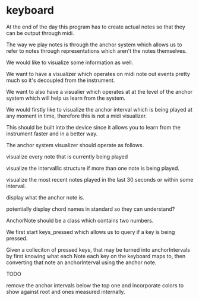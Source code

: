 # keyboard

At the end of the day this program has to create
actual notes so that they can be output through
midi. 

The way we play notes is through the anchor system
which allows us to refer to notes through representations
which aren't the notes themselves.

We would like to visualize some information as well.

We want to have a visualizer which operates on midi note
out events pretty much so it's decoupled from the instrument.

We want to also have a visualier which operates at 
at the level of the anchor system which will help us
learn from the system.

We would firstly like to visualize the anchor interval
which is being played at any moment in time, therefore
this is not a midi visualizer.

This should be built into the device since it allows 
you to learn from the instrument faster and in a better way.

The anchor system visualizer should operate as follows.

visualize every note that is currently being played

visualize the intervallic structure if more than one note
is being played.

visualize the most recent notes played in the last 30 
seconds or within some interval.

display what the anchor note is.

potentially display chord names in standard so they 
can understand?

AnchorNote should be a class which contains two numbers.

We first start keys_pressed which allows us to query if a 
key is being pressed. 

Given a colleciton of pressed keys, that may be turned 
into anchorIntervals by first knowing what each Note each
key on the keyboard maps to, then converting that note an
anchorInterval using the anchor note.


TODO 

remove the anchor intervals below the top one and incorporate colors to show against root and ones measured internally.

